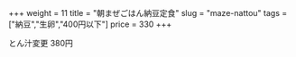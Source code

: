 +++
weight = 11
title  = "朝まぜごはん納豆定食"
slug   = "maze-nattou"
tags   = ["納豆","生卵","400円以下"]
price  = 330
+++

とん汁変更 380円